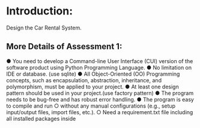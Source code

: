 # Introduction:
Design the Car Rental System. 

## More Details of Assessment 1:
● You need to develop a Command-line User Interface (CUI) version of the software product using Python Programming Language.
● No limitation on IDE or database. (use sqlite)
● All Object-Oriented (OO) Programming concepts, such as encapsulation, abstraction, inheritance, and polymorphism, must be applied to your
project.
● At least one design pattern should be used in your project.(use factory pattern)
● The program needs to be bug-free and has robust error handling.
● The program is easy to compile and run
○ without any manual configurations (e.g., setup input/output files, import files, etc.).
○ Need a requirement.txt file including all installed packages inside